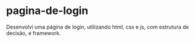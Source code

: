 # pagina-de-login
Desenvolvi uma página de login, utilizando html, css e js, com estrutura de decisão, e framework.
